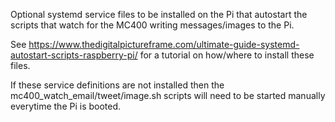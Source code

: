 
Optional systemd service files to be installed on the Pi that autostart the scripts that watch for the MC400 writing messages/images to the Pi.

See https://www.thedigitalpictureframe.com/ultimate-guide-systemd-autostart-scripts-raspberry-pi/ for a tutorial on how/where to install these files.

If these service definitions are not installed then the mc400_watch_email/tweet/image.sh scripts will need to be started manually everytime the Pi is booted.
